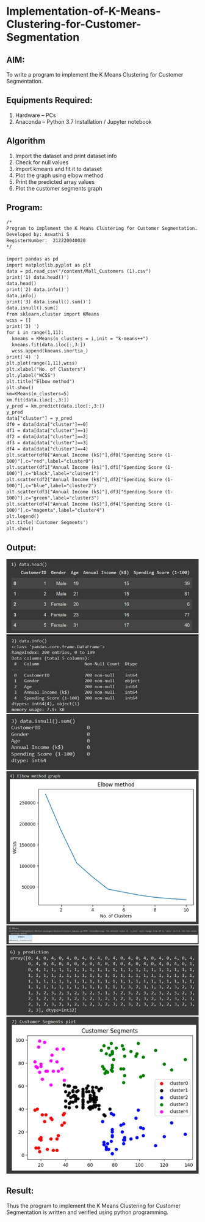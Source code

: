 # Implementation-of-K-Means-Clustering-for-Customer-Segmentation

## AIM:
To write a program to implement the K Means Clustering for Customer Segmentation.

## Equipments Required:
1. Hardware – PCs
2. Anaconda – Python 3.7 Installation / Jupyter notebook

## Algorithm
1. Import the dataset and print dataset info
2. Check for null values
3. Import kmeans and fit it to dataset
4. Plot the graph using elbow method
5. Print the predicted array values
6. Plot the customer segments graph

## Program:
```
/*
Program to implement the K Means Clustering for Customer Segmentation.
Developed by: Aswathi S
RegisterNumber:  212220040020
*/

import pandas as pd
import matplotlib.pyplot as plt
data = pd.read_csv("/content/Mall_Customers (1).csv")
print('1) data.head()')
data.head()
print('2) data.info()')
data.info()
print('3) data.isnull().sum()')
data.isnull().sum()
from sklearn.cluster import KMeans
wcss = []
print('3) ')
for i in range(1,11):
  kmeans = KMeans(n_clusters = i,init = "k-means++")
  kmeans.fit(data.iloc[:,3:])
  wcss.append(kmeans.inertia_)
print('4) ')
plt.plot(range(1,11),wcss)
plt.xlabel("No. of Clusters")
plt.ylabel("WCSS")
plt.title("Elbow method")
plt.show()
km=KMeans(n_clusters=5)
km.fit(data.iloc[:,3:])
y_pred = km.predict(data.iloc[:,3:])
y_pred
data["cluster"] = y_pred
df0 = data[data["cluster"]==0]
df1 = data[data["cluster"]==1]
df2 = data[data["cluster"]==2]
df3 = data[data["cluster"]==3]
df4 = data[data["cluster"]==4]
plt.scatter(df0["Annual Income (k$)"],df0["Spending Score (1-100)"],c="red",label="cluster0")
plt.scatter(df1["Annual Income (k$)"],df1["Spending Score (1-100)"],c="black",label="cluster1")
plt.scatter(df2["Annual Income (k$)"],df2["Spending Score (1-100)"],c="blue",label="cluster2")
plt.scatter(df3["Annual Income (k$)"],df3["Spending Score (1-100)"],c="green",label="cluster3")
plt.scatter(df4["Annual Income (k$)"],df4["Spending Score (1-100)"],c="magenta",label="cluster4")
plt.legend()
plt.title('Customer Segments')
plt.show()

```

## Output:
![1](images/1.png)\
![2](images/2.png)\
![3](images/3.png)\
![4](images/4.png)\
![5](images/5.png)\
![6](images/6.png)\
![7](images/7.png)


## Result:
Thus the program to implement the K Means Clustering for Customer Segmentation is written and verified using python programming.